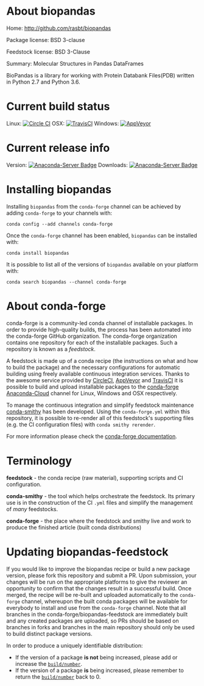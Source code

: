 About biopandas
===============

Home: http://github.com/rasbt/biopandas

Package license: BSD 3-clause

Feedstock license: BSD 3-Clause

Summary: Molecular Structures in Pandas DataFrames

BioPandas is a library for working with Protein Databank Files(PDB)
written in Python 2.7 and Python 3.6.


Current build status
====================

Linux: [![Circle CI](https://circleci.com/gh/conda-forge/biopandas-feedstock.svg?style=shield)](https://circleci.com/gh/conda-forge/biopandas-feedstock)
OSX: [![TravisCI](https://travis-ci.org/conda-forge/biopandas-feedstock.svg?branch=master)](https://travis-ci.org/conda-forge/biopandas-feedstock)
Windows: [![AppVeyor](https://ci.appveyor.com/api/projects/status/github/conda-forge/biopandas-feedstock?svg=True)](https://ci.appveyor.com/project/conda-forge/biopandas-feedstock/branch/master)

Current release info
====================
Version: [![Anaconda-Server Badge](https://anaconda.org/conda-forge/biopandas/badges/version.svg)](https://anaconda.org/conda-forge/biopandas)
Downloads: [![Anaconda-Server Badge](https://anaconda.org/conda-forge/biopandas/badges/downloads.svg)](https://anaconda.org/conda-forge/biopandas)

Installing biopandas
====================

Installing `biopandas` from the `conda-forge` channel can be achieved by adding `conda-forge` to your channels with:

```
conda config --add channels conda-forge
```

Once the `conda-forge` channel has been enabled, `biopandas` can be installed with:

```
conda install biopandas
```

It is possible to list all of the versions of `biopandas` available on your platform with:

```
conda search biopandas --channel conda-forge
```


About conda-forge
=================

conda-forge is a community-led conda channel of installable packages.
In order to provide high-quality builds, the process has been automated into the
conda-forge GitHub organization. The conda-forge organization contains one repository
for each of the installable packages. Such a repository is known as a *feedstock*.

A feedstock is made up of a conda recipe (the instructions on what and how to build
the package) and the necessary configurations for automatic building using freely
available continuous integration services. Thanks to the awesome service provided by
[CircleCI](https://circleci.com/), [AppVeyor](http://www.appveyor.com/)
and [TravisCI](https://travis-ci.org/) it is possible to build and upload installable
packages to the [conda-forge](https://anaconda.org/conda-forge)
[Anaconda-Cloud](http://docs.anaconda.org/) channel for Linux, Windows and OSX respectively.

To manage the continuous integration and simplify feedstock maintenance
[conda-smithy](http://github.com/conda-forge/conda-smithy) has been developed.
Using the ``conda-forge.yml`` within this repository, it is possible to re-render all of
this feedstock's supporting files (e.g. the CI configuration files) with ``conda smithy rerender``.

For more information please check the [conda-forge documentation](https://conda-forge.org/docs/).

Terminology
===========

**feedstock** - the conda recipe (raw material), supporting scripts and CI configuration.

**conda-smithy** - the tool which helps orchestrate the feedstock.
                   Its primary use is in the construction of the CI ``.yml`` files
                   and simplify the management of *many* feedstocks.

**conda-forge** - the place where the feedstock and smithy live and work to
                  produce the finished article (built conda distributions)


Updating biopandas-feedstock
============================

If you would like to improve the biopandas recipe or build a new
package version, please fork this repository and submit a PR. Upon submission,
your changes will be run on the appropriate platforms to give the reviewer an
opportunity to confirm that the changes result in a successful build. Once
merged, the recipe will be re-built and uploaded automatically to the
`conda-forge` channel, whereupon the built conda packages will be available for
everybody to install and use from the `conda-forge` channel.
Note that all branches in the conda-forge/biopandas-feedstock are
immediately built and any created packages are uploaded, so PRs should be based
on branches in forks and branches in the main repository should only be used to
build distinct package versions.

In order to produce a uniquely identifiable distribution:
 * If the version of a package **is not** being increased, please add or increase
   the [``build/number``](http://conda.pydata.org/docs/building/meta-yaml.html#build-number-and-string).
 * If the version of a package **is** being increased, please remember to return
   the [``build/number``](http://conda.pydata.org/docs/building/meta-yaml.html#build-number-and-string)
   back to 0.